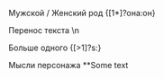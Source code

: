 Мужской / Женский род
{[1*]?она:он}

Перенос текста
\n

Больше одного
{[>1]?s:}

Мысли персонажа
**Some text